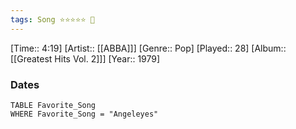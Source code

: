 ```yaml
---
tags: Song ⭐⭐⭐⭐⭐ 💛
---
```

[Time:: 4:19]
[Artist:: [[ABBA]]]
[Genre:: Pop]
[Played:: 28]
[Album:: [[Greatest Hits Vol. 2]]]
[Year:: 1979]
### Dates
````dataview
TABLE Favorite_Song
WHERE Favorite_Song = "Angeleyes"
````
